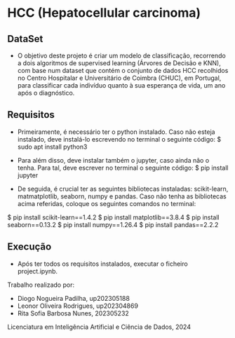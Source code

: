 # HCC (Hepatocellular carcinoma)

## DataSet

- O objetivo deste projeto é criar um modelo de classificação, recorrendo a dois algoritmos de supervised learning (Árvores de Decisão e KNN), com base num dataset que contém o conjunto de dados HCC recolhidos no Centro Hospitalar e Universitário de Coimbra (CHUC), em Portugal, para classificar cada indivíduo quanto à sua esperança de vida, um ano após o diagnóstico.


## Requisitos

* Primeiramente, é necessário ter o python instalado. Caso não esteja instalado, deve instalá-lo escrevendo no terminal o seguinte código:  $ sudo apt install python3

* Para além disso, deve instalar também o jupyter, caso ainda não o tenha. Para tal, deve escrever no terminal o seguinte código:  $ pip install jupyter

* De seguida, é crucial ter as seguintes bibliotecas instaladas:  scikit-learn, matmatplotlib, seaborn, numpy e pandas.
  Caso não tenha as bibliotecas acima referidas, coloque os seguintes comandos no terminal:

$ pip install scikit-learn==1.4.2
$ pip install matplotlib==3.8.4 
$ pip install seaborn==0.13.2
$ pip install numpy==1.26.4
$ pip install pandas==2.2.2

## Execução

* Após ter todos os requisitos instalados, executar o ficheiro project.ipynb.


Trabalho realizado por:

- Diogo Nogueira Padilha, up202305188
- Leonor Oliveira Rodrigues, up202304869
- Rita Sofia Barbosa Nunes, 202305232

Licenciatura em Inteligência Artificial e Ciência de Dados, 2024
